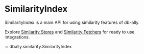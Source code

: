 # SimilarityIndex

SimilarityIndex is a main API for using similarity features of db-ally.

Explore [Similarity Stores](./similarity_store/index.md) and [Similarity Fetchers](./similarity_fetcher/index.md) for ready to use integrations.

::: dbally.similarity.SimilarityIndex